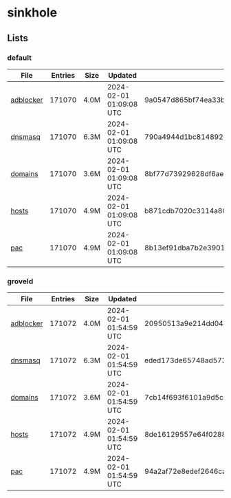 # sinkhole

## Lists

### default

|File|Entries|Size|Updated|Hash|
|-|-|-|-|-|
|[adblocker](https://raw.githubusercontent.com/groveld/sinkhole/lists/default/adblocker.txt)|171070|4.0M|2024-02-01 01:09:08 UTC|9a0547d865bf74ea33be659c70767e0de71fc47ff55c388afbf97d25fe2b2679|
|[dnsmasq](https://raw.githubusercontent.com/groveld/sinkhole/lists/default/dnsmasq.txt)|171070|6.3M|2024-02-01 01:09:08 UTC|790a4944d1bc814892664732522c0bc40625ff275099c44f896190eff753a62b|
|[domains](https://raw.githubusercontent.com/groveld/sinkhole/lists/default/domains.txt)|171070|3.6M|2024-02-01 01:09:08 UTC|8bf77d73929628df6aebc4602cf147ae22f584bab32c8430049aa88a29e89870|
|[hosts](https://raw.githubusercontent.com/groveld/sinkhole/lists/default/hosts.txt)|171070|4.9M|2024-02-01 01:09:08 UTC|b871cdb7020c3114a804b4a168c9ecd9372365ee464f75867ae38407490275e4|
|[pac](https://raw.githubusercontent.com/groveld/sinkhole/lists/default/pac.txt)|171070|4.9M|2024-02-01 01:09:08 UTC|8b13ef91dba7b2e3901c3985a7068dfdde2a8bc17abb68cd8110aeaddd3d1ae4|

### groveld

|File|Entries|Size|Updated|Hash|
|-|-|-|-|-|
|[adblocker](https://raw.githubusercontent.com/groveld/sinkhole/lists/groveld/adblocker.txt)|171072|4.0M|2024-02-01 01:54:59 UTC|20950513a9e214dd04cb911a10b99d93ef5b3b695625a3c448483719994ee110|
|[dnsmasq](https://raw.githubusercontent.com/groveld/sinkhole/lists/groveld/dnsmasq.txt)|171072|6.3M|2024-02-01 01:54:59 UTC|eded173de65748ad57351cafeef749c39981c25859311a6d8740bcb8e359885a|
|[domains](https://raw.githubusercontent.com/groveld/sinkhole/lists/groveld/domains.txt)|171072|3.6M|2024-02-01 01:54:59 UTC|7cb14f693f6101a9d5c4d40f279a54e69d6e554f19f7b1d8664931751bd73100|
|[hosts](https://raw.githubusercontent.com/groveld/sinkhole/lists/groveld/hosts.txt)|171072|4.9M|2024-02-01 01:54:59 UTC|8de16129557e64f02888aa4ba25d2b76a996920cb4632258ad60f7931190244c|
|[pac](https://raw.githubusercontent.com/groveld/sinkhole/lists/groveld/pac.txt)|171072|4.9M|2024-02-01 01:54:59 UTC|94a2af72e8edef2646ca0eae0c54c2983e3128c45e08400b4d6675b0f18c0245|
